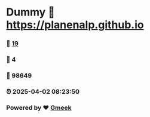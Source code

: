 # Dummy :link: https://planenalp.github.io 
### :page_facing_up: [19](https://planenalp.github.io/tag.html) 
### :speech_balloon: 4 
### :hibiscus: 98649 
### :alarm_clock: 2025-04-02 08:23:50 
### Powered by :heart: [Gmeek](https://github.com/Meekdai/Gmeek)
